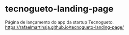 # tecnogueto-landing-page
Página de lançamento do app da startup Tecnogueto.
https://rafaelmartinsja.github.io/tecnogueto-landing-page/
